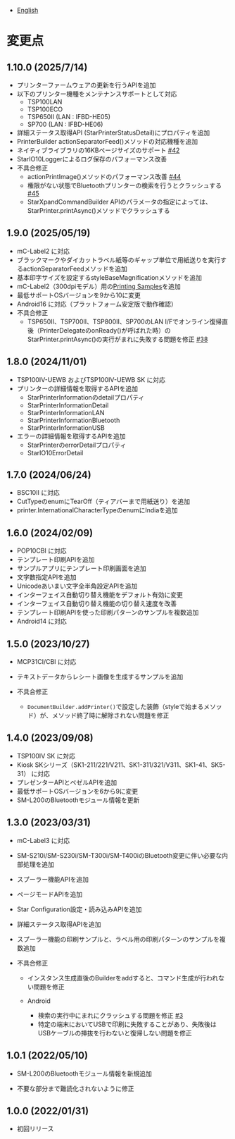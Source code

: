 - [English](../CHANGELOG.md)

# 変更点

## 1.10.0 (2025/7/14)

* プリンターファームウェアの更新を行うAPIを追加
* 以下のプリンター機種をメンテナンスサポートとして対応
  * TSP100LAN
  * TSP100ECO
  * TSP650II (LAN : IFBD-HE05)
  * SP700 (LAN : IFBD-HE06)
* 詳細ステータス取得API (StarPrinterStatusDetail)にプロパティを追加
* PrinterBuilder actionSeparatorFeed()メソッドの対応機種を追加
* ネイティブライブラリの16KBページサイズのサポート [#42](https://github.com/star-micronics/StarXpand-SDK-Android/issues/42)
* StarIO10Loggerによるログ保存のパフォーマンス改善
* 不具合修正
  * actionPrintImage()メソッドのパフォーマンス改善 [#44](https://github.com/star-micronics/StarXpand-SDK-Android/issues/44)
  * 権限がない状態でBluetoothプリンターの検索を行うとクラッシュする [#45](https://github.com/star-micronics/StarXpand-SDK-Android/issues/45)
  * StarXpandCommandBuilder APIのパラメータの指定によっては、StarPrinter.printAsync()メソッドでクラッシュする
  
## 1.9.0 (2025/05/19)

* mC-Label2 に対応
* ブラックマークやダイカットラベル紙等のギャップ単位で用紙送りを実行するactionSeparatorFeedメソッドを追加
* 基本印字サイズを設定するstyleBaseMagnificationメソッドを追加
* mC-Label2（300dpiモデル）用の[Printing Samples](../app/src/main/java/com/starmicronics/starxpandsdk/printingsamples/README.md)を追加
* 最低サポートOSバージョンを9から10に変更
* Android16 に対応（プラットフォーム安定版で動作確認）
* 不具合修正
  * TSP650II、TSP700II、TSP800II、SP700のLAN I/Fでオンライン復帰直後（PrinterDelegateのonReady()が呼ばれた時）のStarPrinter.printAsync()の実行がまれに失敗する問題を修正 [#38](https://github.com/star-micronics/StarXpand-SDK-Android/issues/38)

## 1.8.0 (2024/11/01)

* TSP100IV-UEWB およびTSP100IV-UEWB SK に対応
* プリンターの詳細情報を取得するAPIを追加
  * StarPrinterInformationのdetailプロパティ
  * StarPrinterInformationDetail
  * StarPrinterInformationLAN
  * StarPrinterInformationBluetooth
  * StarPrinterInformationUSB
* エラーの詳細情報を取得するAPIを追加
  * StarPrinterのerrorDetailプロパティ
  * StarIO10ErrorDetail

## 1.7.0 (2024/06/24)

* BSC10II に対応
* CutTypeのenumにTearOff（ティアバーまで用紙送り）を追加
* printer.InternationalCharacterTypeのenumにIndiaを追加

## 1.6.0 (2024/02/09)

* POP10CBI に対応
* テンプレート印刷APIを追加
* サンプルアプリにテンプレート印刷画面を追加
* 文字数指定APIを追加
* Unicodeあいまい文字全半角設定APIを追加
* インターフェイス自動切り替え機能をデフォルト有効に変更
* インターフェイス自動切り替え機能の切り替え速度を改善
* テンプレート印刷APIを使った印刷パターンのサンプルを複数追加
* Android14 に対応

## 1.5.0 (2023/10/27)

* MCP31CI/CBI に対応
* テキストデータからレシート画像を生成するサンプルを追加

* 不具合修正
  * `DocumentBuilder.addPrinter()`で設定した装飾（styleで始まるメソッド）が、メソッド終了時に解除されない問題を修正

## 1.4.0 (2023/09/08)

* TSP100IV SK に対応
* Kiosk SKシリーズ（SK1-211/221/V211、SK1-311/321/V311、SK1-41、SK5-31） に対応
* プレゼンターAPIとベゼルAPIを追加
* 最低サポートOSバージョンを6から9に変更
* SM-L200のBluetoothモジュール情報を更新

## 1.3.0 (2023/03/31)

* mC-Label3 に対応
* SM-S210i/SM-S230i/SM-T300i/SM-T400iのBluetooth変更に伴い必要な内部処理を追加
* スプーラー機能APIを追加
* ページモードAPIを追加
* Star Configuration設定・読み込みAPIを追加
* 詳細ステータス取得APIを追加
* スプーラー機能の印刷サンプルと、ラベル用の印刷パターンのサンプルを複数追加

* 不具合修正
  * インスタンス生成直後のBuilderをaddすると、コマンド生成が行われない問題を修正

  * Android
    * 検索の実行中にまれにクラッシュする問題を修正 [#3](https://github.com/star-micronics/StarXpand-SDK-Android/issues/3)
    * 特定の端末においてUSBで印刷に失敗することがあり、失敗後はUSBケーブルの挿抜を行わないと復帰しない問題を修正

## 1.0.1 (2022/05/10)

* SM-L200のBluetoothモジュール情報を新規追加

* 不要な部分まで難読化されないように修正

## 1.0.0 (2022/01/31)

* 初回リリース
